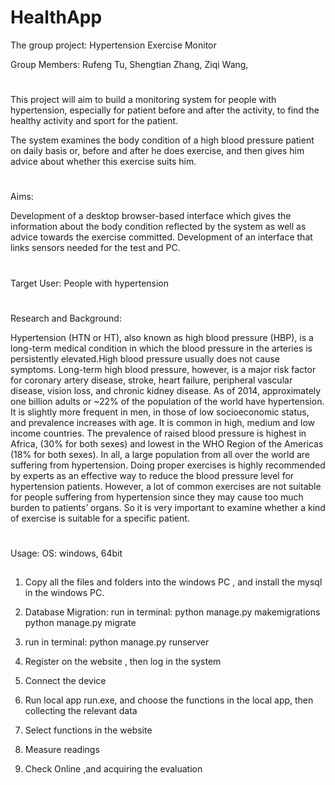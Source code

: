 # HealthApp
The group project: 
Hypertension Exercise Monitor

Group Members: 
Rufeng Tu, 
Shengtian Zhang, 
Ziqi Wang, 

#
This project will aim to build a monitoring system for people with hypertension, especially for patient before and after the activity, to find the healthy activity and sport for the patient. 


The system examines the body condition of a high blood pressure patient on daily basis or, before and after he does exercise, and then gives him advice about whether this exercise suits him.

#
Aims: 

Development of a desktop browser-based interface which gives the information about the body condition reflected by the system as well as advice towards the exercise committed. 
Development of an interface that links sensors needed for the test and PC. 
#
Target User: 
People with hypertension


#
Research and Background: 

Hypertension (HTN or HT), also known as high blood pressure (HBP), is a long-term medical condition in which the blood pressure in the arteries is persistently elevated.High blood pressure usually does not cause symptoms. Long-term high blood pressure, however, is a major risk factor for coronary artery disease, stroke, heart failure, peripheral vascular disease, vision loss, and chronic kidney disease.
As of 2014, approximately one billion adults or ~22% of the population of the world have hypertension. It is slightly more frequent in men, in those of low socioeconomic status, and prevalence increases with age. It is common in high, medium and low income countries. The prevalence of raised blood pressure is highest in Africa, (30% for both sexes) and lowest in the WHO Region of the Americas (18% for both sexes). In all, a large population from all over the world are suffering from hypertension.
Doing proper exercises is highly recommended by experts as an effective way to reduce the blood pressure level for hypertension patients. However, a lot of common exercises are not suitable for people suffering from hypertension since they may cause too much burden to patients’ organs. So it is very important to examine whether a kind of exercise is suitable for a specific patient.


#
Usage: 
OS: windows, 64bit
##
1. Copy all the files and folders into the windows PC , and install the mysql in the windows PC. 
2. Database Migration:
    run in terminal: 
    python manage.py makemigrations
    python manage.py migrate
    
3. run in terminal: 
    python manage.py runserver
4. Register on the website , then log in the system
5. Connect the device
6. Run local app run.exe, and choose the functions in the local app, then collecting the relevant data
7. Select functions in the website
8. Measure readings
9. Check Online ,and acquiring the evaluation
